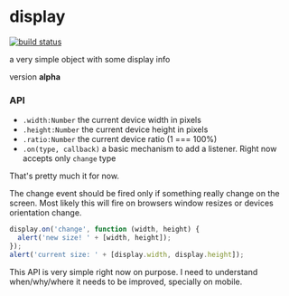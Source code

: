 display
=======
[![build status](https://secure.travis-ci.org/WebReflection/display.png)](http://travis-ci.org/WebReflection/display)

a very simple object with some display info

version **alpha**

### API

  * `.width:Number` the current device width in pixels
  * `.height:Number` the current device height in pixels
  * `.ratio:Number` the current device ratio (1 === 100%)
  * `.on(type, callback)` a basic mechanism to add a listener. Right now accepts only `change` type

That's pretty much it for now.

The change event should be fired only if something really change on the screen.
Most likely this will fire on browsers window resizes or devices orientation change.

```javascript
display.on('change', function (width, height) {
  alert('new size! ' + [width, height]);
});
alert('current size: ' + [display.width, display.height]);
```

This API is very simple right now on purpose. I need to understand when/why/where it needs to be improved, specially on mobile.